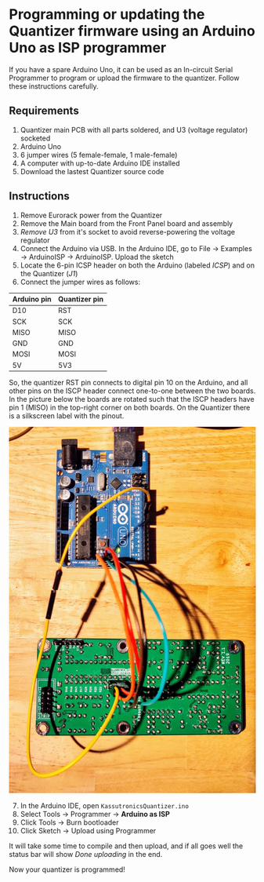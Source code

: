 # Programming or updating the Quantizer firmware using an Arduino Uno as ISP programmer

If you have a spare Arduino Uno, it can be used as an In-circuit Serial Programmer to program or upload the firmware to the quantizer. Follow these instructions carefully.

## Requirements
1. Quantizer main PCB with all parts soldered, and U3 (voltage regulator) socketed
2. Arduino Uno
3. 6 jumper wires (5 female-female, 1 male-female)
4. A computer with up-to-date Arduino IDE installed
5. Download the lastest Quantizer source code

## Instructions
1. Remove Eurorack power from the Quantizer
2. Remove the Main board from the Front Panel board and assembly
3. *Remove U3* from it's socket to avoid reverse-powering the voltage regulator
4. Connect the Arduino via USB. In the Arduino IDE, go to File -> Examples -> ArduinoISP -> ArduinoISP. Upload the sketch
5. Locate the 6-pin ICSP header on both the Arduino (labeled _ICSP_) and on the Quantizer (_J1_)
6. Connect the jumper wires as follows:

| Arduino pin | Quantizer pin |
|-------------|---------------|
| D10         | RST           |
| SCK         | SCK           |
| MISO        | MISO          |
| GND         | GND           |
| MOSI        | MOSI          |
| 5V          | 5V3           |

So, the quantizer RST pin connects to digital pin 10 on the Arduino, and all other pins on the ISCP header connect one-to-one between the two boards. In the picture below the boards are rotated such that the ISCP headers have pin 1 (MISO) in the top-right corner on both boards. On the Quantizer there is a silkscreen label with the pinout.

![Arduino ISP connection](ArduinoISPConnection.jpg)

7. In the Arduino IDE, open `KassutronicsQuantizer.ino`
8. Select Tools -> Programmer -> __Arduino as ISP__
9. Click Tools -> Burn bootloader
9. Click Sketch -> Upload using Programmer

It will take some time to compile and then upload, and if all goes well the status bar will show _Done uploading_ in the end.

Now your quantizer is programmed!
